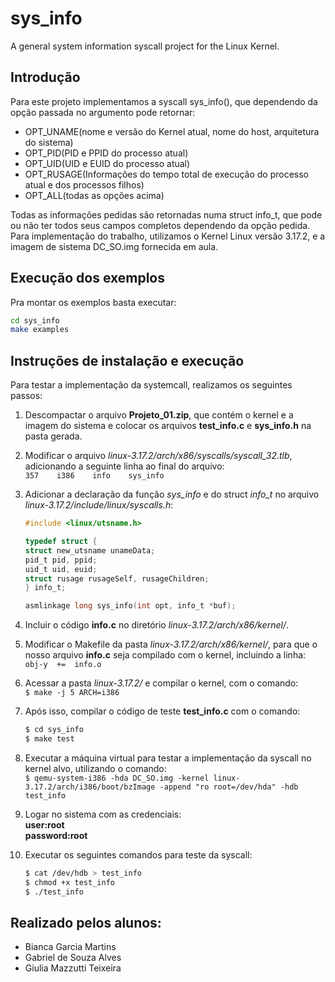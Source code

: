 # sys_info
A general system information syscall project for the Linux Kernel.

## Introdução
Para este projeto implementamos a syscall sys_info(), que dependendo da opção passada no argumento pode retornar:
- OPT_UNAME(nome e versão do Kernel atual, nome do host, arquitetura do sistema)
- OPT_PID(PID e PPID do processo atual)
- OPT_UID(UID e EUID do processo atual)
- OPT_RUSAGE(Informações do tempo total de execução do processo atual e dos processos filhos)
- OPT_ALL(todas as opções acima)

Todas as informações pedidas são retornadas numa struct info_t, que pode ou não ter todos seus campos completos dependendo da opção pedida.
Para implementação do trabalho, utilizamos o Kernel Linux versão 3.17.2, e a imagem de sistema DC_SO.img fornecida em aula.

## Execução dos exemplos
Pra montar os exemplos basta executar:
```bash
cd sys_info
make examples
```
## Instruções de instalação e execução

Para testar a implementação da systemcall, realizamos os seguintes passos:

1. Descompactar o arquivo **Projeto_01.zip**, que contém o kernel e a imagem do sistema e colocar os arquivos **test_info.c** e **sys_info.h** na pasta gerada.

2. Modificar o arquivo *linux-3.17.2/arch/x86/syscalls/syscall_32.tlb*, adicionando a seguinte linha ao final do arquivo:  
    `357	i386	info	sys_info`

3. Adicionar a declaração da função *sys_info* e do struct *info_t* no arquivo *linux-3.17.2/include/linux/syscalls.h*:  
    ```C
    #include <linux/utsname.h>

    typedef struct {
	struct new_utsname unameData;
	pid_t pid, ppid;
	uid_t uid, euid;
	struct rusage rusageSelf, rusageChildren;
    } info_t;
    
    asmlinkage long sys_info(int opt, info_t *buf);
    ```
4. Incluir o código **info.c** no diretório *linux-3.17.2/arch/x86/kernel/*.

5. Modificar o Makefile da pasta *linux-3.17.2/arch/x86/kernel/*, para que o nosso arquivo **info.c** seja compilado com o kernel, incluindo a linha:  
    `obj-y	+=	info.o`

6. Acessar a pasta *linux-3.17.2/* e compilar o kernel, com o comando:  
    `$ make -j 5 ARCH=i386`

7. Após isso, compilar o código de teste **test_info.c** com o comando:  
    ```bash
    $ cd sys_info
    $ make test
    ```

8. Executar a máquina virtual para testar a implementação da syscall no kernel alvo, utilizando o comando:  
    `$ qemu-system-i386 -hda DC_SO.img -kernel linux-3.17.2/arch/i386/boot/bzImage -append "ro root=/dev/hda" -hdb test_info`

9. Logar no sistema com as credenciais:  
    **user:root**  
    **password:root**

10. Executar os seguintes comandos para teste da syscall:  
    ```bash
    $ cat /dev/hdb > test_info 
    $ chmod +x test_info
    $ ./test_info
    ```
## Realizado pelos alunos:
* Bianca Garcia Martins
* Gabriel de Souza Alves
* Giulia Mazzutti Teixeira
